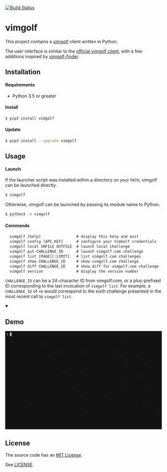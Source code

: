 [![Build Status](https://github.com/dstein64/vimgolf/workflows/build/badge.svg)](https://github.com/dstein64/vimgolf/actions)

vimgolf
=======

This project contains a [vimgolf](https://www.vimgolf.com/) client written in Python.

The user interface is similar to the [official vimgolf client](https://github.com/igrigorik/vimgolf),
with a few additions inspired by [vimgolf-finder](https://github.com/kciter/vimgolf-finder).

Installation
------------

#### Requirements

- Python 3.5 or greater

#### Install

```sh
$ pip3 install vimgolf
```

#### Update

```sh
$ pip3 install --upgrade vimgolf
```

Usage
-----

#### Launch

If the launcher script was installed within a directory on your `PATH`, vimgolf can be launched
directly.

```sh
$ vimgolf
```

Otherwise, vimgolf can be launched by passing its module name to Python.

```sh
$ python3 -m vimgolf
```

#### Commands

```text
  vimgolf [help]                # display this help and exit
  vimgolf config [API_KEY]      # configure your VimGolf credentials
  vimgolf local INFILE OUTFILE  # launch local challenge
  vimgolf put CHALLENGE_ID      # launch vimgolf.com challenge
  vimgolf list [PAGE][:LIMIT]   # list vimgolf.com challenges
  vimgolf show CHALLENGE_ID     # show vimgolf.com challenge
  vimgolf diff CHALLENGE_ID     # show diff for vimgolf.com challenge
  vimgolf version               # display the version number
```

`CHALLENGE_ID` can be a 24-character ID from vimgolf.com, or a plus-prefixed ID corresponding to the
last invocation of `vimgolf list`. For example, a `CHALLENGE_ID` of `+6` would correspond to the
sixth challenge presented in the most recent call to `vimgolf list`.

<details open><summary><h2>Demo</h2></summary>

<img src="https://github.com/dstein64/media/blob/main/vimgolf/screencast.gif?raw=true" width="800"/>

</details>

License
-------

The source code has an [MIT License](https://en.wikipedia.org/wiki/MIT_License).

See [LICENSE](https://github.com/dstein64/vimgolf/blob/master/LICENSE).
